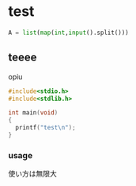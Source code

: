 # test
```python
A = list(map(int,input().split()))
```
## teeee
opiu
```C
#include<stdio.h>
#include<stdlib.h>

int main(void)
{
  printf("test\n");
}
```

### usage
使い方は無限大
